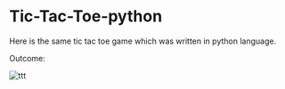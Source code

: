 # Tic-Tac-Toe-python
Here is the same tic tac toe game which was written in python language.

Outcome:

![ttt](https://user-images.githubusercontent.com/70971734/140103336-cdd175fa-67d8-494a-8da2-3e6ee3de403e.jpeg)

